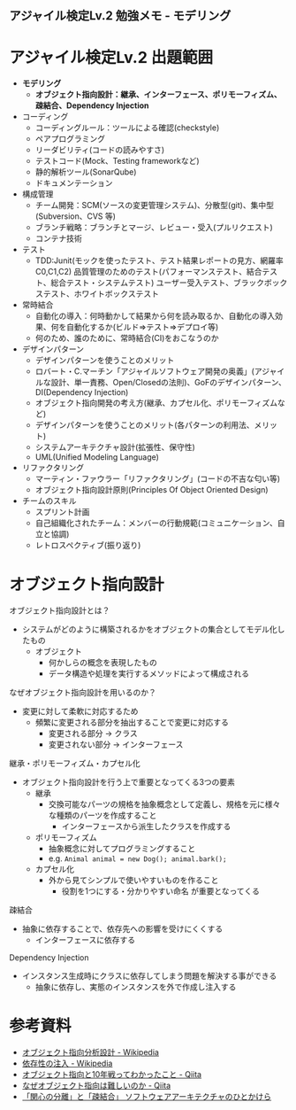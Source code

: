 アジャイル検定Lv.2 勉強メモ - モデリング
-----

# アジャイル検定Lv.2 出題範囲
- **モデリング**
  - **オブジェクト指向設計：継承、インターフェース、ポリモーフィズム、疎結合、Dependency Injection**
- コーディング
  - コーディングルール：ツールによる確認(checkstyle)
  - ペアプログラミング
  - リーダビリティ(コードの読みやすさ)
  - テストコード(Mock、Testing frameworkなど)
  - 静的解析ツール(SonarQube)
  - ドキュメンテーション
- 構成管理
  - チーム開発：SCM(ソースの変更管理システム)、分散型(git)、集中型(Subversion、CVS 等)
  - ブランチ戦略：ブランチとマージ、レビュー・受入(プルリクエスト)
  - コンテナ技術
- テスト
  - TDD:Junit(モックを使ったテスト、テスト結果レポートの見方、網羅率C0,C1,C2)
    品質管理のためのテスト(パフォーマンステスト、結合テスト、総合テスト・システムテスト)
    ユーザー受入テスト、ブラックボックステスト、ホワイトボックステスト
- 常時結合
  - 自動化の導入：何時動かして結果から何を読み取るか、自動化の導入効果、何を自動化するか(ビルド⇒テスト⇒デプロイ等)
  - 何のため、誰のために、常時結合(CI)をおこなうのか
- デザインパターン
  - デザインパターンを使うことのメリット
  - ロバート・C.マーチン「アジャイルソフトウェア開発の奥義」(アジャイルな設計、単一責務、Open/Closedの法則)、GoFのデザインパターン、DI(Dependency Injection)
  - オブジェクト指向開発の考え方(継承、カプセル化、ポリモーフィズムなど)
  - デザインパターンを使うことのメリット(各パターンの利用法、メリット)
  - システムアーキテクチャ設計(拡張性、保守性)
  - UML(Unified Modeling Language)
- リファクタリング
  - マーティン・ファウラー「リファクタリング」(コードの不吉な匂い等)
  - オブジェクト指向設計原則(Principles Of Object Oriented Design)
- チームのスキル
  - スプリント計画
  - 自己組織化されたチーム：メンバーの行動規範(コミュニケーション、自立と協調)
  - レトロスペクティブ(振り返り)

# オブジェクト指向設計

オブジェクト指向設計とは？

- システムがどのように構築されるかをオブジェクトの集合としてモデル化したもの
  - オブジェクト
    - 何かしらの概念を表現したもの
    - データ構造や処理を実行するメソッドによって構成される

なぜオブジェクト指向設計を用いるのか？

- 変更に対して柔軟に対応するため
  - 頻繁に変更される部分を抽出することで変更に対応する
    - 変更される部分 → クラス
    - 変更されない部分 → インターフェース

継承・ポリモーフィズム・カプセル化

- オブジェクト指向設計を行う上で重要となってくる3つの要素
  - 継承
    - 交換可能なパーツの規格を抽象概念として定義し、規格を元に様々な種類のパーツを作成すること
      - インターフェースから派生したクラスを作成する
  - ポリモーフィズム
    - 抽象概念に対してプログラミングすること
    - e.g. `Animal animal = new Dog(); animal.bark();`
  - カプセル化
    - 外から見てシンプルで使いやすいものを作ること
      - 役割を1つにする・分かりやすい命名 が重要となってくる

疎結合

- 抽象に依存することで、依存先への影響を受けにくくする
  - インターフェースに依存する

Dependency Injection

- インスタンス生成時にクラスに依存してしまう問題を解決する事ができる
  - 抽象に依存し、実態のインスタンスを外で作成し注入する


# 参考資料
- [オブジェクト指向分析設計 - Wikipedia](https://ja.wikipedia.org/wiki/%E3%82%AA%E3%83%96%E3%82%B8%E3%82%A7%E3%82%AF%E3%83%88%E6%8C%87%E5%90%91%E5%88%86%E6%9E%90%E8%A8%AD%E8%A8%88#%E3%82%AA%E3%83%96%E3%82%B8%E3%82%A7%E3%82%AF%E3%83%88%E6%8C%87%E5%90%91%E8%A8%AD%E8%A8%88)
- [依存性の注入 - Wikipedia](https://ja.wikipedia.org/wiki/%E4%BE%9D%E5%AD%98%E6%80%A7%E3%81%AE%E6%B3%A8%E5%85%A5)
- [オブジェクト指向と10年戦ってわかったこと - Qiita](https://qiita.com/tutinoco/items/6952b01e5fc38914ec4e)
- [なぜオブジェクト指向は難しいのか - Qiita](https://qiita.com/tutinoco/items/7f7568cc7dbf7e2276c8)
- [「関心の分離」と「疎結合」 ソフトウェアアーキテクチャのひとかけら](https://www.slideshare.net/AtsushiNakamura4/ss-79365929)
